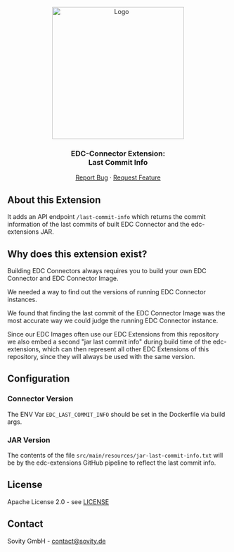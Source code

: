 <!-- PROJECT LOGO -->
<br />
<div align="center">
  <a href="https://github.com/sovity/edc-ui">
    <img src="https://raw.githubusercontent.com/sovity/edc-ui/main/src/assets/images/sovity_logo.svg" alt="Logo" width="300">
  </a>

<h3 align="center">EDC-Connector Extension:<br />Last Commit Info</h3>

  <p align="center">
    <a href="https://github.com/sovity/edc-extensions/issues">Report Bug</a>
    ·
    <a href="https://github.com/sovity/edc-extensions/issues">Request Feature</a>
  </p>
</div>

## About this Extension
It adds an API endpoint `/last-commit-info` which returns the commit information of 
the last commits of built EDC Connector and the edc-extensions JAR.

## Why does this extension exist?

Building EDC Connectors always requires you to build your own EDC Connector and EDC Connector Image.

We needed a way to find out the versions of running EDC Connector instances.

We found that finding the last commit of the EDC Connector Image was the most accurate way we could judge the 
running EDC Connector instance.

Since our EDC Images often use our EDC Extensions from this repository we also embed a second "jar last commit info"
during build time of the edc-extensions, which can then represent all other EDC Extensions of this repository, since
they will always be used with the same version.

## Configuration

### Connector Version
The ENV Var `EDC_LAST_COMMIT_INFO` should be set in the Dockerfile via build args.

### JAR Version
The contents of the file `src/main/resources/jar-last-commit-info.txt` will be by the 
edc-extensions GitHub pipeline to reflect the last commit info.

## License
Apache License 2.0 - see [LICENSE](../../LICENSE)

## Contact
Sovity GmbH - contact@sovity.de 
